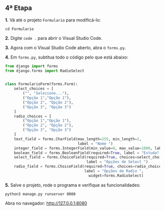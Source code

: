 ## 4ª Etapa

**1.** Vá até o projeto ```Formulario``` para modificá-lo:
```
cd Formulario
```

**2.** Digite ```code .``` para abrir o Visual Studio Code.

**3.** Agora com o Visual Studio Code aberto, abra o ```forms.py```.

**4.** Em ```forms.py```, subtitua todo o código pelo que está abaixo:
``` Python
from django import forms
from django.forms import RadioSelect

   
class FormularioForm(forms.Form):
    select_choices = [
        ("", "Selecione..."),
        ("Opção 1","Opção 1"),
        ("Opção 2", "Opção 2"),
        ("Opção 3", "Opção 3")
    ]
    radio_choices = [
        ("Opção 1","Opção 1"),
        ("Opção 2", "Opção 2"),
        ("Opção 3", "Opção 3")
    ]
    text_field = forms.CharField(max_length=255, min_length=2,
                                 label = "Nome ")
    integer_field = forms.IntegerField(min_value=0, max_value=1000, label = "Idade ")
    boolean_field = forms.BooleanField(required=True, label = "Estuda? ")
    select_field = forms.ChoiceField(required=True, choices=select_choices,
                                     label = "Opções de Select ")
    radio_field = forms.ChoiceField(required=True, choices=radio_choices,
                                    label = "Opções de Radio ",
                                      widget=forms.RadioSelect)
```

**5.** Salve o projeto, rode o programa e verifique as funcionalidades:
```
python3 manage.py runserver 8080
```

Abra no navegador: http://127.0.0.1:8080
